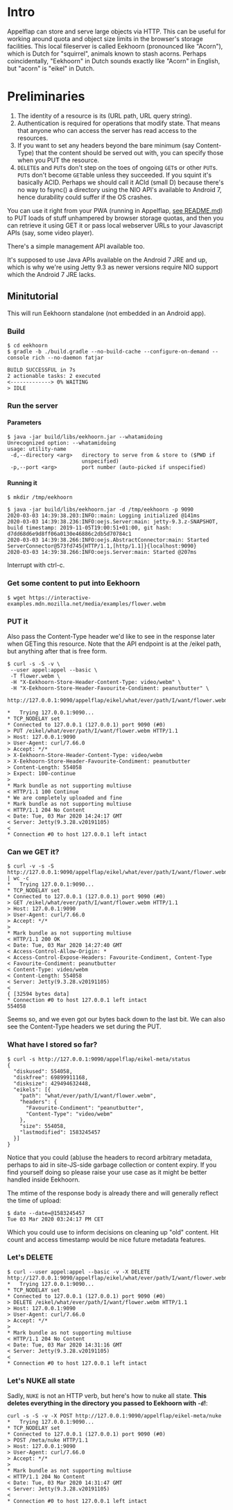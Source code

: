 # Intro

Appelflap can store and serve large objects via HTTP. This can be useful for working around quota and object size limits in the browser's storage facilities.
This local fileserver is called Eekhoorn (pronounced like "Acorn"), which is Dutch for "squirrel", animals known to stash acorns. Perhaps coincidentally, "Eekhoorn" in Dutch sounds exactly like "Acorn" in English, but "acorn" is "eikel" in Dutch.

# Preliminaries
1. The identity of a resource is its (URL path, URL query string).
2. Authentication is required for operations that modify state. That means that anyone who can access the server has read access to the resources.
3. If you want to set any headers beyond the bare minimum (say Content-Type) that the content should be served out with, you can specify those when you PUT the resource.
4. `DELETE`s and `PUT`s don't step on the toes of ongoing `GET`s or other `PUT`s. `PUT`s don't become `GET`able unless they succeeded. If you squint it's basically ACID. Perhaps we should call it ACId (small D) because there's no way to fsync() a directory using the NIO API's available to Android 7, hence durability could suffer if the OS crashes.

You can use it right from your PWA (running in Appelflap, [see README.md](../../README.md)) to PUT loads of stuff unhampered by browser storage quotas, and then you can retrieve it using GET it or pass local webserver URLs to your Javascript APIs (say, some video player).

There's a simple management API available too.

It's supposed to use Java APIs available on the Android 7 JRE and up, which is why we're using Jetty 9.3 as newer versions require NIO support which the Android 7 JRE lacks.

## Minitutorial

This will run Eekhoorn standalone (not embedded in an Android app).

### Build

```
$ cd eekhoorn
$ gradle -b ./build.gradle --no-build-cache --configure-on-demand --console rich --no-daemon fatjar

BUILD SUCCESSFUL in 7s
2 actionable tasks: 2 executed
<-------------> 0% WAITING
> IDLE
```

### Run the server

#### Parameters
```
$ java -jar build/libs/eekhoorn.jar --whatamidoing
Unrecognized option: --whatamidoing
usage: utility-name
 -d,--directory <arg>   directory to serve from & store to ($PWD if
                        unspecified)
 -p,--port <arg>        port number (auto-picked if unspecified)
```

#### Running it
```
$ mkdir /tmp/eekhoorn

$ java -jar build/libs/eekhoorn.jar -d /tmp/eekhoorn -p 9090
2020-03-03 14:39:38.203:INFO::main: Logging initialized @141ms
2020-03-03 14:39:38.236:INFO:oejs.Server:main: jetty-9.3.z-SNAPSHOT, build timestamp: 2019-11-05T19:00:51+01:00, git hash: d7dd68d6e9d8ff06a0130e46886c2db5d70784c1
2020-03-03 14:39:38.266:INFO:oejs.AbstractConnector:main: Started ServerConnector@573fd745{HTTP/1.1,[http/1.1]}{localhost:9090}
2020-03-03 14:39:38.266:INFO:oejs.Server:main: Started @207ms
```
Interrupt with ctrl-c.


### Get some content to put into Eekhoorn

```
$ wget https://interactive-examples.mdn.mozilla.net/media/examples/flower.webm
```

### PUT it

Also pass the Content-Type header we'd like to see in the response later when GETing this resource.
Note that the API endpoint is at the /eikel path, but anything after that is free form.
```
$ curl -s -S -v \
 --user appel:appel --basic \
 -T flower.webm \
 -H "X-Eekhoorn-Store-Header-Content-Type: video/webm" \
 -H "X-Eekhoorn-Store-Header-Favourite-Condiment: peanutbutter" \
 http://127.0.0.1:9090/appelflap/eikel/what/ever/path/I/want/flower.webm

*   Trying 127.0.0.1:9090...
* TCP_NODELAY set
* Connected to 127.0.0.1 (127.0.0.1) port 9090 (#0)
> PUT /eikel/what/ever/path/I/want/flower.webm HTTP/1.1
> Host: 127.0.0.1:9090
> User-Agent: curl/7.66.0
> Accept: */*
> X-Eekhoorn-Store-Header-Content-Type: video/webm
> X-Eekhoorn-Store-Header-Favourite-Condiment: peanutbutter
> Content-Length: 554058
> Expect: 100-continue
> 
* Mark bundle as not supporting multiuse
< HTTP/1.1 100 Continue
* We are completely uploaded and fine
* Mark bundle as not supporting multiuse
< HTTP/1.1 204 No Content
< Date: Tue, 03 Mar 2020 14:24:17 GMT
< Server: Jetty(9.3.28.v20191105)
< 
* Connection #0 to host 127.0.0.1 left intact
```

### Can we GET it?

```
$ curl -v -s -S http://127.0.0.1:9090/appelflap/eikel/what/ever/path/I/want/flower.webm | wc -c
*   Trying 127.0.0.1:9090...
* TCP_NODELAY set
* Connected to 127.0.0.1 (127.0.0.1) port 9090 (#0)
> GET /eikel/what/ever/path/I/want/flower.webm HTTP/1.1
> Host: 127.0.0.1:9090
> User-Agent: curl/7.66.0
> Accept: */*
> 
* Mark bundle as not supporting multiuse
< HTTP/1.1 200 OK
< Date: Tue, 03 Mar 2020 14:27:40 GMT
< Access-Control-Allow-Origin: *
< Access-Control-Expose-Headers: Favourite-Condiment, Content-Type
< Favourite-Condiment: peanutbutter
< Content-Type: video/webm
< Content-Length: 554058
< Server: Jetty(9.3.28.v20191105)
< 
{ [32594 bytes data]
* Connection #0 to host 127.0.0.1 left intact
554058
```

Seems so, and we even got our bytes back down to the last bit. We can also see the Content-Type headers we set during the PUT.

### What have I stored so far?

```
$ curl -s http://127.0.0.1:9090/appelflap/eikel-meta/status
{
  "diskused": 554058,
  "diskfree": 69899911168,
  "disksize": 429494632448,
  "eikels": [{
    "path": "what/ever/path/I/want/flower.webm",
    "headers": {
      "Favourite-Condiment": "peanutbutter",
      "Content-Type": "video/webm"
    },
    "size": 554058,
    "lastmodified": 1583245457
  }]
}
```

Notice that you could (ab)use the headers to record arbitrary metadata, perhaps to aid in site-JS-side garbage collection or content expiry.
If you find yourself doing so please raise your use case as it might be better handled inside Eekhoorn.

The mtime of the response body is already there and will generally reflect the time of upload:
```
$ date --date=@1583245457
Tue 03 Mar 2020 03:24:17 PM CET
```

Which you could use to inform decisions on cleaning up "old" content. Hit count and access timestamp would be nice future metadata features.

### Let's DELETE

```
$ curl --user appel:appel --basic -v -X DELETE http://127.0.0.1:9090/appelflap/eikel/what/ever/path/I/want/flower.webm
*   Trying 127.0.0.1:9090...
* TCP_NODELAY set
* Connected to 127.0.0.1 (127.0.0.1) port 9090 (#0)
> DELETE /eikel/what/ever/path/I/want/flower.webm HTTP/1.1
> Host: 127.0.0.1:9090
> User-Agent: curl/7.66.0
> Accept: */*
> 
* Mark bundle as not supporting multiuse
< HTTP/1.1 204 No Content
< Date: Tue, 03 Mar 2020 14:31:16 GMT
< Server: Jetty(9.3.28.v20191105)
< 
* Connection #0 to host 127.0.0.1 left intact
```

### Let's NUKE all state

Sadly, `NUKE` is not an HTTP verb, but here's how to nuke all state. **This deletes everything in the directory you passed to Eekhoorn with `-d`!**:

```
curl -s -S -v -X POST http://127.0.0.1:9090/appelflap/eikel-meta/nuke
*   Trying 127.0.0.1:9090...
* TCP_NODELAY set
* Connected to 127.0.0.1 (127.0.0.1) port 9090 (#0)
> POST /meta/nuke HTTP/1.1
> Host: 127.0.0.1:9090
> User-Agent: curl/7.66.0
> Accept: */*
> 
* Mark bundle as not supporting multiuse
< HTTP/1.1 204 No Content
< Date: Tue, 03 Mar 2020 14:31:47 GMT
< Server: Jetty(9.3.28.v20191105)
< 
* Connection #0 to host 127.0.0.1 left intact
```